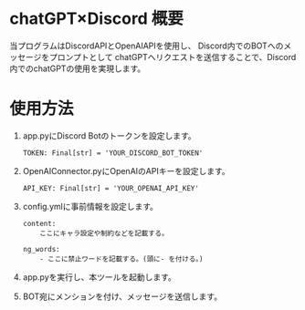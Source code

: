 
# chatGPT×Discord 概要
当プログラムはDiscordAPIとOpenAIAPIを使用し、
Discord内でのBOTへのメッセージをプロンプトとして
chatGPTへリクエストを送信することで、Discord内でのchatGPTの使用を実現します。

# 使用方法
1. app.pyにDiscord Botのトークンを設定します。
   ```
   TOKEN: Final[str] = 'YOUR_DISCORD_BOT_TOKEN'
   ```

2. OpenAIConnector.pyにOpenAIのAPIキーを設定します。
    ```
    API_KEY: Final[str] = 'YOUR_OPENAI_API_KEY'
    ```

3. config.ymlに事前情報を設定します。
    ```
    content:
        ここにキャラ設定や制約などを記載する。
    
    ng_words:
        - ここに禁止ワードを記載する。(頭に- を付ける。)
    ```

4. app.pyを実行し、本ツールを起動します。
5. BOT宛にメンションを付け、メッセージを送信します。



